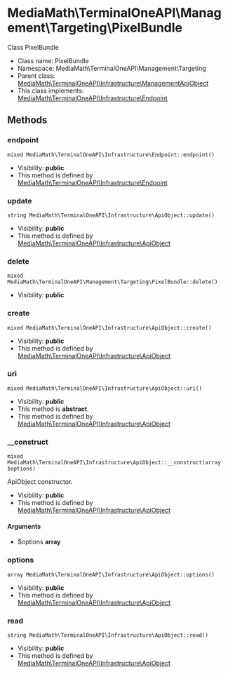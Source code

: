 MediaMath\TerminalOneAPI\Management\Targeting\PixelBundle
===============

Class PixelBundle




* Class name: PixelBundle
* Namespace: MediaMath\TerminalOneAPI\Management\Targeting
* Parent class: [MediaMath\TerminalOneAPI\Infrastructure\ManagementApiObject](MediaMath-TerminalOneAPI-Infrastructure-ManagementApiObject.md)
* This class implements: [MediaMath\TerminalOneAPI\Infrastructure\Endpoint](MediaMath-TerminalOneAPI-Infrastructure-Endpoint.md)






Methods
-------


### endpoint

    mixed MediaMath\TerminalOneAPI\Infrastructure\Endpoint::endpoint()





* Visibility: **public**
* This method is defined by [MediaMath\TerminalOneAPI\Infrastructure\Endpoint](MediaMath-TerminalOneAPI-Infrastructure-Endpoint.md)




### update

    string MediaMath\TerminalOneAPI\Infrastructure\ApiObject::update()





* Visibility: **public**
* This method is defined by [MediaMath\TerminalOneAPI\Infrastructure\ApiObject](MediaMath-TerminalOneAPI-Infrastructure-ApiObject.md)




### delete

    mixed MediaMath\TerminalOneAPI\Management\Targeting\PixelBundle::delete()





* Visibility: **public**




### create

    mixed MediaMath\TerminalOneAPI\Infrastructure\ApiObject::create()





* Visibility: **public**
* This method is defined by [MediaMath\TerminalOneAPI\Infrastructure\ApiObject](MediaMath-TerminalOneAPI-Infrastructure-ApiObject.md)




### uri

    mixed MediaMath\TerminalOneAPI\Infrastructure\ApiObject::uri()





* Visibility: **public**
* This method is **abstract**.
* This method is defined by [MediaMath\TerminalOneAPI\Infrastructure\ApiObject](MediaMath-TerminalOneAPI-Infrastructure-ApiObject.md)




### __construct

    mixed MediaMath\TerminalOneAPI\Infrastructure\ApiObject::__construct(array $options)

ApiObject constructor.



* Visibility: **public**
* This method is defined by [MediaMath\TerminalOneAPI\Infrastructure\ApiObject](MediaMath-TerminalOneAPI-Infrastructure-ApiObject.md)


#### Arguments
* $options **array**



### options

    array MediaMath\TerminalOneAPI\Infrastructure\ApiObject::options()





* Visibility: **public**
* This method is defined by [MediaMath\TerminalOneAPI\Infrastructure\ApiObject](MediaMath-TerminalOneAPI-Infrastructure-ApiObject.md)




### read

    string MediaMath\TerminalOneAPI\Infrastructure\ApiObject::read()





* Visibility: **public**
* This method is defined by [MediaMath\TerminalOneAPI\Infrastructure\ApiObject](MediaMath-TerminalOneAPI-Infrastructure-ApiObject.md)



